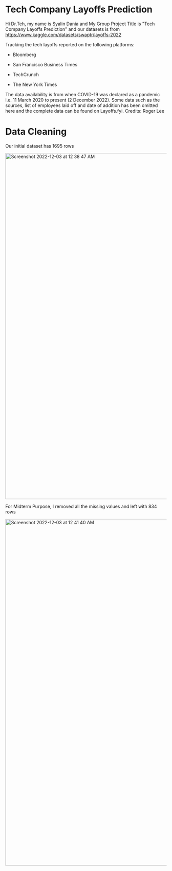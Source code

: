 # Tech Company Layoffs Prediction

Hi Dr.Teh, my name is Syalin Dania and My Group Project Title is "Tech Company Layoffs Prediction" and our datasets is from https://www.kaggle.com/datasets/swaptr/layoffs-2022

Tracking the tech layoffs reported on the following platforms:

- Bloomberg 

- San Francisco Business Times 

- TechCrunch 

- The New York Times 


The data availability is from when COVID-19 was declared as a pandemic i.e. 11 March 2020 to present (2 December 2022). 
Some data such as the sources, list of employees laid off and date of addition has been omitted here and the complete data can be found on Layoffs.fyi. 
Credits: Roger Lee

# Data Cleaning #

Our initial dataset has 1695 rows

<img width="1076" alt="Screenshot 2022-12-03 at 12 38 47 AM" src="https://user-images.githubusercontent.com/37008778/205341692-05d52045-f178-4baa-af51-13bb6a43959e.png">

For Midterm Purpose, I removed all the missing values and left with 834 rows

<img width="1078" alt="Screenshot 2022-12-03 at 12 41 40 AM" src="https://user-images.githubusercontent.com/37008778/205342038-e9abc578-6e8a-45ea-9c44-03c98f360612.png">



